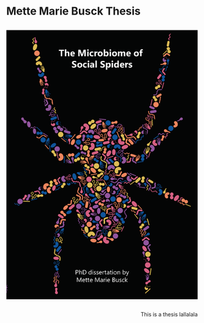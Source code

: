 # Mette Marie Busck Thesis
<div style="float: left">
  
![Thesis cover](cover.png)

</div>

<div style="float: right">

This is a thesis lallalala
  
</div>

